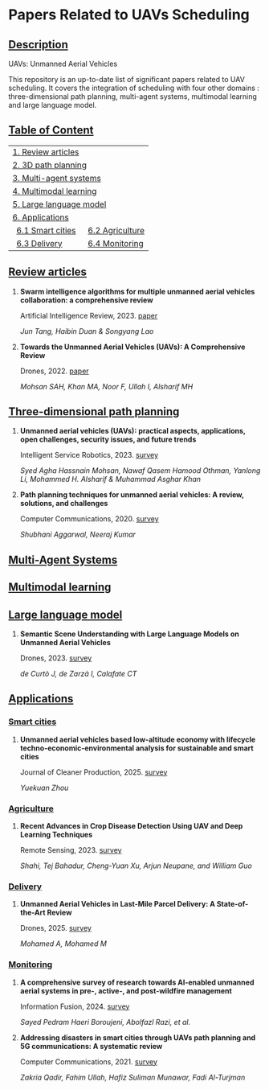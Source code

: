 # Papers Related to UAVs Scheduling

## [Description](#description)
UAVs: Unmanned Aerial Vehicles

This repository is an up-to-date list of significant papers related to UAV scheduling. It covers the integration of scheduling with four other domains : three-dimensional path planning, multi-agent systems, multimodal learning and large language model.

## [Table of Content](#content)

<table>
<tr><td colspan="2"><a href="#review-articles">1. Review articles</a></td></tr>
<tr><td colspan="2"><a href="#three-dimensional-path-planning">2. 3D path planning</a></td></tr>
<tr><td colspan="2"><a href="#multi-agent-systems">3. Multi-agent systems</a></td></tr>
<tr><td colspan="2"><a href="#multimodal-learning">4. Multimodal learning</a></td></tr>
<tr><td colspan="2"><a href="#large-language-model">5. Large language model</a></td></tr>
<tr><td colspan="2"><a href="#applications">6. Applications</a></td></tr>
<tr>
    <td>&ensp;<a href="#smart-cities">6.1 Smart cities</a></td>
    <td>&ensp;<a href="#agriculture">6.2 Agriculture</a></td>
</tr> 
<tr>
    <td>&ensp;<a href="#delivery">6.3 Delivery</a></td>
    <td>&ensp;<a href="#monitoring">6.4 Monitoring</a></td>
</tr>


</table>

## [Review articles](#content)
1. **Swarm intelligence algorithms for multiple unmanned aerial vehicles collaboration: a comprehensive review**

   Artificial Intelligence Review, 2023. [paper](https://doi.org/10.1007/s10462-022-10281-7)

    *Jun Tang, Haibin Duan & Songyang Lao* 

1. **Towards the Unmanned Aerial Vehicles (UAVs): A Comprehensive Review**

   Drones, 2022. [paper](https://doi.org/10.3390/drones6060147)

   *Mohsan SAH, Khan MA, Noor F, Ullah I, Alsharif MH*
    
## [Three-dimensional path planning](#content)   

1. **Unmanned aerial vehicles (UAVs): practical aspects, applications, open challenges, security issues, and future trends**

   Intelligent Service Robotics, 2023. [survey](https://doi.org/10.1007/s11370-022-00452-4)

   *Syed Agha Hassnain Mohsan, Nawaf Qasem Hamood Othman, Yanlong Li, Mohammed H. Alsharif & Muhammad Asghar Khan*

1. **Path planning techniques for unmanned aerial vehicles: A review, solutions, and challenges**

   Computer Communications, 2020. [survey](https://doi.org/10.1016/j.comcom.2019.10.014)

   *Shubhani Aggarwal, Neeraj Kumar*

## [Multi-Agent Systems](#content)

## [Multimodal learning](#content)

## [Large language model](#content)

1. **Semantic Scene Understanding with Large Language Models on Unmanned Aerial Vehicles**

   Drones, 2023. [survey](https://doi.org/10.3390/drones7020114)

   *de Curtò J, de Zarzà I, Calafate CT*

## [Applications](#content)

### [Smart cities](#content)

1. **Unmanned aerial vehicles based low-altitude economy with lifecycle techno-economic-environmental analysis for sustainable and smart cities**

   Journal of Cleaner Production, 2025. [survey](https://doi.org/10.1016/j.jclepro.2025.145050)

   *Yuekuan Zhou*

### [Agriculture](#content)

1. **Recent Advances in Crop Disease Detection Using UAV and Deep Learning Techniques**

   Remote Sensing, 2023. [survey](https://doi.org/10.3390/rs15092450)

   *Shahi, Tej Bahadur, Cheng-Yuan Xu, Arjun Neupane, and William Guo*

### [Delivery](#content)

1. **Unmanned Aerial Vehicles in Last-Mile Parcel Delivery: A State-of-the-Art Review**

   Drones, 2025. [survey](https://doi.org/10.3390/drones9060413)

   *Mohamed A, Mohamed M*

### [Monitoring](#content)

1. **A comprehensive survey of research towards AI-enabled unmanned aerial systems in pre-, active-, and post-wildfire management**

   Information Fusion, 2024. [survey](https://doi.org/10.1016/j.inffus.2024.102369)

   *Sayed Pedram Haeri Boroujeni, Abolfazl Razi, et al.*

2. **Addressing disasters in smart cities through UAVs path planning and 5G communications: A systematic review**
   
   Computer Communications, 2021. [survey](https://doi.org/10.1016/j.comcom.2021.01.003)

   *Zakria Qadir, Fahim Ullah, Hafiz Suliman Munawar, Fadi Al-Turjman*



